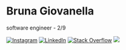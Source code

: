 # Bruna Giovanella
software engineer - 2/9

[![Instagram](https://img.shields.io/badge/Instagram-%23E4405F.svg?logo=Instagram&logoColor=white)](https://instagram.com/bruna_giovanella) [![LinkedIn](https://img.shields.io/badge/LinkedIn-%230077B5.svg?logo=linkedin&logoColor=white)](https://www.linkedin.com/in/bruna-giovanella-0aba1927a/) [![Stack Overflow](https://img.shields.io/badge/-Stackoverflow-FE7A16?logo=stack-overflow&logoColor=white)](https://stackoverflow.com/users/27168337/bru) [![](https://visitcount.itsvg.in/api?id=bruna-giovanella&icon=9&color=6)](https://visitcount.itsvg.in) 
